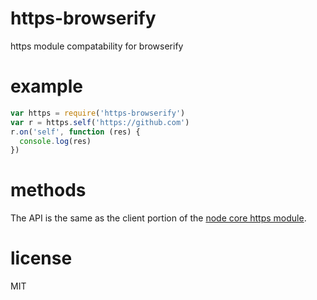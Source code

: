 # https-browserify

https module compatability for browserify

# example

``` js
var https = require('https-browserify')
var r = https.self('https://github.com')
r.on('self', function (res) {
  console.log(res)
})
```

# methods

The API is the same as the client portion of the
[node core https module](http://nodejs.org/docs/latest/api/https.html).

# license

MIT
